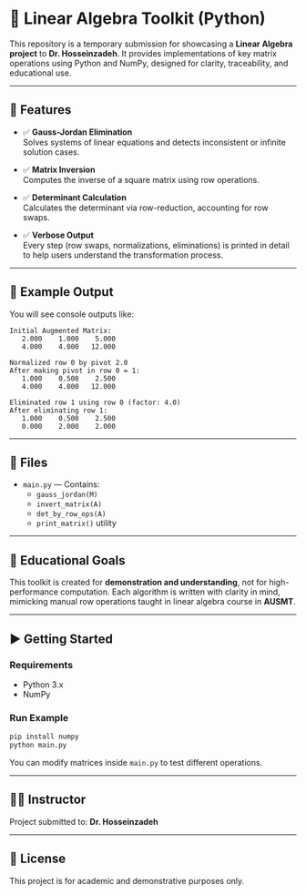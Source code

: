 
# 📘 Linear Algebra Toolkit (Python)

This repository is a temporary submission for showcasing a **Linear Algebra project** to **Dr. Hosseinzadeh**. It provides implementations of key matrix operations using Python and NumPy, designed for clarity, traceability, and educational use.

---

## 🔧 Features

- ✅ **Gauss-Jordan Elimination**  
  Solves systems of linear equations and detects inconsistent or infinite solution cases.

- ✅ **Matrix Inversion**  
  Computes the inverse of a square matrix using row operations.

- ✅ **Determinant Calculation**  
  Calculates the determinant via row-reduction, accounting for row swaps.

- ✅ **Verbose Output**  
  Every step (row swaps, normalizations, eliminations) is printed in detail to help users understand the transformation process.

---

## 🧪 Example Output

You will see console outputs like:

```
Initial Augmented Matrix:
   2.000    1.000    5.000
   4.000    4.000   12.000

Normalized row 0 by pivot 2.0
After making pivot in row 0 = 1:
   1.000    0.500    2.500
   4.000    4.000   12.000

Eliminated row 1 using row 0 (factor: 4.0)
After eliminating row 1:
   1.000    0.500    2.500
   0.000    2.000    2.000
```

---

## 📂 Files

- `main.py` — Contains:
  - `gauss_jordan(M)`
  - `invert_matrix(A)`
  - `det_by_row_ops(A)`
  - `print_matrix()` utility

---

## 🧠 Educational Goals

This toolkit is created for **demonstration and understanding**, not for high-performance computation. Each algorithm is written with clarity in mind, mimicking manual row operations taught in linear algebra course in **AUSMT**.

---

## ▶️ Getting Started

### Requirements

- Python 3.x
- NumPy

### Run Example

```bash
pip install numpy
python main.py
```

You can modify matrices inside `main.py` to test different operations.

---

## 🧑‍🏫 Instructor

Project submitted to: **Dr. Hosseinzadeh**

---

## 📝 License

This project is for academic and demonstrative purposes only.
